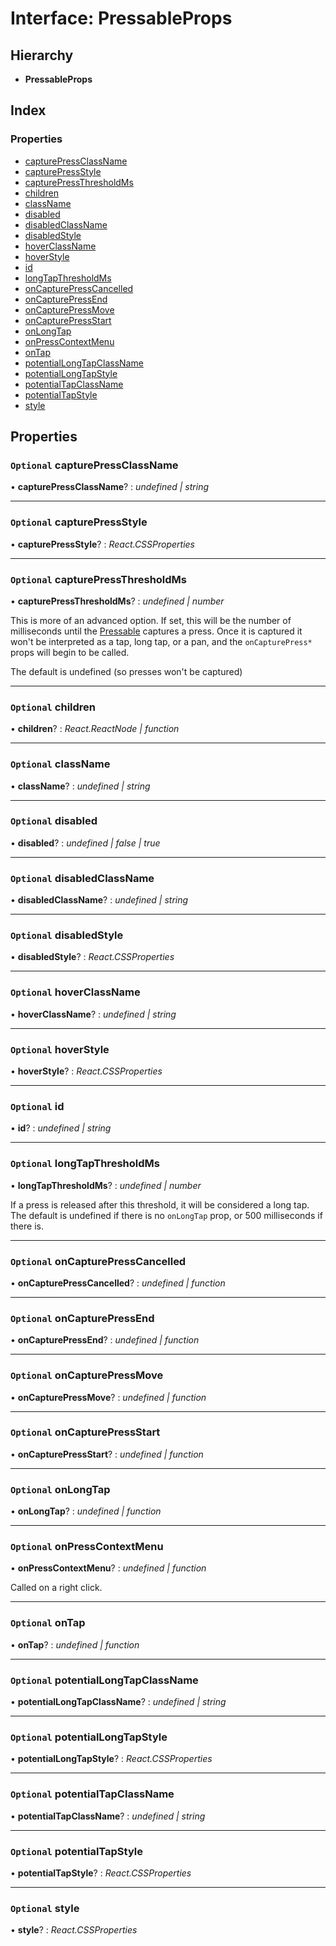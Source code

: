# Interface: PressableProps

## Hierarchy

- **PressableProps**

## Index

### Properties

- [capturePressClassName](pressableprops.md#optional-capturepressclassname)
- [capturePressStyle](pressableprops.md#optional-capturepressstyle)
- [capturePressThresholdMs](pressableprops.md#optional-capturepressthresholdms)
- [children](pressableprops.md#optional-children)
- [className](pressableprops.md#optional-classname)
- [disabled](pressableprops.md#optional-disabled)
- [disabledClassName](pressableprops.md#optional-disabledclassname)
- [disabledStyle](pressableprops.md#optional-disabledstyle)
- [hoverClassName](pressableprops.md#optional-hoverclassname)
- [hoverStyle](pressableprops.md#optional-hoverstyle)
- [id](pressableprops.md#optional-id)
- [longTapThresholdMs](pressableprops.md#optional-longtapthresholdms)
- [onCapturePressCancelled](pressableprops.md#optional-oncapturepresscancelled)
- [onCapturePressEnd](pressableprops.md#optional-oncapturepressend)
- [onCapturePressMove](pressableprops.md#optional-oncapturepressmove)
- [onCapturePressStart](pressableprops.md#optional-oncapturepressstart)
- [onLongTap](pressableprops.md#optional-onlongtap)
- [onPressContextMenu](pressableprops.md#optional-onpresscontextmenu)
- [onTap](pressableprops.md#optional-ontap)
- [potentialLongTapClassName](pressableprops.md#optional-potentiallongtapclassname)
- [potentialLongTapStyle](pressableprops.md#optional-potentiallongtapstyle)
- [potentialTapClassName](pressableprops.md#optional-potentialtapclassname)
- [potentialTapStyle](pressableprops.md#optional-potentialtapstyle)
- [style](pressableprops.md#optional-style)

## Properties

### `Optional` capturePressClassName

• **capturePressClassName**? : _undefined &#124; string_

---

### `Optional` capturePressStyle

• **capturePressStyle**? : _React.CSSProperties_

---

### `Optional` capturePressThresholdMs

• **capturePressThresholdMs**? : _undefined &#124; number_

This is more of an advanced option. If set, this will be the number of
milliseconds until the [Pressable](../classes/pressable.md) captures a press. Once it is
captured it won't be interpreted as a tap, long tap, or a pan, and the
`onCapturePress*` props will begin to be called.

The default is undefined (so presses won't be captured)

---

### `Optional` children

• **children**? : _React.ReactNode &#124; function_

---

### `Optional` className

• **className**? : _undefined &#124; string_

---

### `Optional` disabled

• **disabled**? : _undefined &#124; false &#124; true_

---

### `Optional` disabledClassName

• **disabledClassName**? : _undefined &#124; string_

---

### `Optional` disabledStyle

• **disabledStyle**? : _React.CSSProperties_

---

### `Optional` hoverClassName

• **hoverClassName**? : _undefined &#124; string_

---

### `Optional` hoverStyle

• **hoverStyle**? : _React.CSSProperties_

---

### `Optional` id

• **id**? : _undefined &#124; string_

---

### `Optional` longTapThresholdMs

• **longTapThresholdMs**? : _undefined &#124; number_

If a press is released after this threshold, it will be considered a long
tap. The default is undefined if there is no `onLongTap` prop, or 500
milliseconds if there is.

---

### `Optional` onCapturePressCancelled

• **onCapturePressCancelled**? : _undefined &#124; function_

---

### `Optional` onCapturePressEnd

• **onCapturePressEnd**? : _undefined &#124; function_

---

### `Optional` onCapturePressMove

• **onCapturePressMove**? : _undefined &#124; function_

---

### `Optional` onCapturePressStart

• **onCapturePressStart**? : _undefined &#124; function_

---

### `Optional` onLongTap

• **onLongTap**? : _undefined &#124; function_

---

### `Optional` onPressContextMenu

• **onPressContextMenu**? : _undefined &#124; function_

Called on a right click.

---

### `Optional` onTap

• **onTap**? : _undefined &#124; function_

---

### `Optional` potentialLongTapClassName

• **potentialLongTapClassName**? : _undefined &#124; string_

---

### `Optional` potentialLongTapStyle

• **potentialLongTapStyle**? : _React.CSSProperties_

---

### `Optional` potentialTapClassName

• **potentialTapClassName**? : _undefined &#124; string_

---

### `Optional` potentialTapStyle

• **potentialTapStyle**? : _React.CSSProperties_

---

### `Optional` style

• **style**? : _React.CSSProperties_
